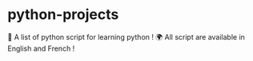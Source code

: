 # python-projects
🚀 A list of python script for learning python !
🌍 All script are available in English and French !
